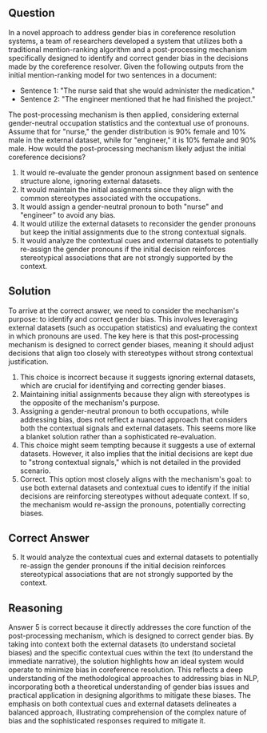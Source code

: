 ## Question
In a novel approach to address gender bias in coreference resolution systems, a team of researchers developed a system that utilizes both a traditional mention-ranking algorithm and a post-processing mechanism specifically designed to identify and correct gender bias in the decisions made by the coreference resolver. Given the following outputs from the initial mention-ranking model for two sentences in a document:

- Sentence 1: "The nurse said that she would administer the medication."
- Sentence 2: "The engineer mentioned that he had finished the project."

The post-processing mechanism is then applied, considering external gender-neutral occupation statistics and the contextual use of pronouns. Assume that for "nurse," the gender distribution is 90% female and 10% male in the external dataset, while for "engineer," it is 10% female and 90% male. How would the post-processing mechanism likely adjust the initial coreference decisions?

1. It would re-evaluate the gender pronoun assignment based on sentence structure alone, ignoring external datasets.
2. It would maintain the initial assignments since they align with the common stereotypes associated with the occupations.
3. It would assign a gender-neutral pronoun to both "nurse" and "engineer" to avoid any bias.
4. It would utilize the external datasets to reconsider the gender pronouns but keep the initial assignments due to the strong contextual signals.
5. It would analyze the contextual cues and external datasets to potentially re-assign the gender pronouns if the initial decision reinforces stereotypical associations that are not strongly supported by the context.

## Solution
To arrive at the correct answer, we need to consider the mechanism's purpose: to identify and correct gender bias. This involves leveraging external datasets (such as occupation statistics) and evaluating the context in which pronouns are used. The key here is that this post-processing mechanism is designed to correct gender biases, meaning it should adjust decisions that align too closely with stereotypes without strong contextual justification.

1. This choice is incorrect because it suggests ignoring external datasets, which are crucial for identifying and correcting gender biases.
2. Maintaining initial assignments because they align with stereotypes is the opposite of the mechanism's purpose.
3. Assigning a gender-neutral pronoun to both occupations, while addressing bias, does not reflect a nuanced approach that considers both the contextual signals and external datasets. This seems more like a blanket solution rather than a sophisticated re-evaluation.
4. This choice might seem tempting because it suggests a use of external datasets. However, it also implies that the initial decisions are kept due to "strong contextual signals," which is not detailed in the provided scenario.
5. Correct. This option most closely aligns with the mechanism's goal: to use both external datasets and contextual cues to identify if the initial decisions are reinforcing stereotypes without adequate context. If so, the mechanism would re-assign the pronouns, potentially correcting biases.

## Correct Answer
5. It would analyze the contextual cues and external datasets to potentially re-assign the gender pronouns if the initial decision reinforces stereotypical associations that are not strongly supported by the context.

## Reasoning
Answer 5 is correct because it directly addresses the core function of the post-processing mechanism, which is designed to correct gender bias. By taking into context both the external datasets (to understand societal biases) and the specific contextual cues within the text (to understand the immediate narrative), the solution highlights how an ideal system would operate to minimize bias in coreference resolution. This reflects a deep understanding of the methodological approaches to addressing bias in NLP, incorporating both a theoretical understanding of gender bias issues and practical application in designing algorithms to mitigate these biases. The emphasis on both contextual cues and external datasets delineates a balanced approach, illustrating comprehension of the complex nature of bias and the sophisticated responses required to mitigate it.